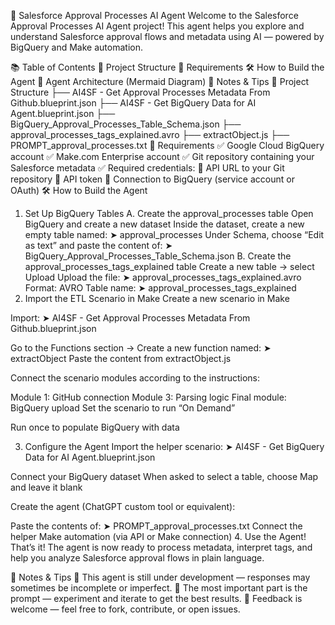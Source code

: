 🤖 Salesforce Approval Processes AI Agent
Welcome to the Salesforce Approval Processes AI Agent project!
This agent helps you explore and understand Salesforce approval flows and metadata using AI — powered by BigQuery and Make automation.

📚 Table of Contents
📁 Project Structure
🧰 Requirements
🛠 How to Build the Agent
🧠 Agent Architecture (Mermaid Diagram)
📌 Notes & Tips
📁 Project Structure
├── AI4SF - Get Approval Processes Metadata From Github.blueprint.json
├── AI4SF - Get BigQuery Data for AI Agent.blueprint.json
├── BigQuery_Approval_Processes_Table_Schema.json
├── approval_processes_tags_explained.avro
├── extractObject.js
├── PROMPT_approval_processes.txt
🧰 Requirements
✅ Google Cloud BigQuery account
✅ Make.com Enterprise account
✅ Git repository containing your Salesforce metadata
✅ Required credentials:
🔑 API URL to your Git repository
🔑 API token
🔑 Connection to BigQuery (service account or OAuth)
🛠 How to Build the Agent
1. Set Up BigQuery Tables
A. Create the approval_processes table
Open BigQuery and create a new dataset
Inside the dataset, create a new empty table named:
➤ approval_processes
Under Schema, choose “Edit as text” and paste the content of:
➤ BigQuery_Approval_Processes_Table_Schema.json
B. Create the approval_processes_tags_explained table
Create a new table → select Upload
Upload the file:
➤ approval_processes_tags_explained.avro
Format: AVRO
Table name:
➤ approval_processes_tags_explained
2. Import the ETL Scenario in Make
Create a new scenario in Make

Import:
➤ AI4SF - Get Approval Processes Metadata From Github.blueprint.json

Go to the Functions section → Create a new function named:
➤ extractObject
Paste the content from extractObject.js

Connect the scenario modules according to the instructions:

Module 1: GitHub connection
Module 3: Parsing logic
Final module: BigQuery upload
Set the scenario to run “On Demand”

Run once to populate BigQuery with data

3. Configure the Agent
Import the helper scenario:
➤ AI4SF - Get BigQuery Data for AI Agent.blueprint.json

Connect your BigQuery dataset
When asked to select a table, choose Map and leave it blank

Create the agent (ChatGPT custom tool or equivalent):

Paste the contents of:
➤ PROMPT_approval_processes.txt
Connect the helper Make automation (via API or Make connection)
4. Use the Agent!
That’s it! The agent is now ready to process metadata, interpret tags, and help you analyze Salesforce approval flows in plain language.

📌 Notes & Tips
🧪 This agent is still under development — responses may sometimes be incomplete or imperfect.
🧠 The most important part is the prompt — experiment and iterate to get the best results.
💬 Feedback is welcome — feel free to fork, contribute, or open issues.
